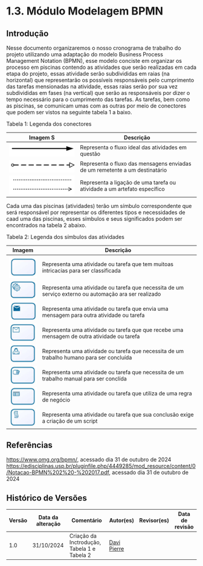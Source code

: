 # 1.3. Módulo Modelagem BPMN

<!-- Foco_3: Modelagem na Notação BPMN.

Entrega Mínima: Modelagem BPMN, orientando-se por uma abordagem metodológica à escolha da equipe (por exemplo, combinação de práticas do Scrum & XP).

Apresentação (em sala) explicando o detalhamento metodológico desenhado como um modelo em BPMN, com: (i) rastro claro aos membros participantes (MOSTRAR QUADRO DE PARTICIPAÇÕES & COMMITS); (ii) justificativas & senso crítico sobre as escolhas metodológicas adotadas para o projeto; e (iii) comentários gerais sobre o trabalho em equipe. Tempo da Apresentação: +/- 5min. Recomendação: Apresentar diretamente via Wiki ou GitPages do Projeto. Baixar os conteúdos com antecedência, evitando problemas de internet no momento de exposição nas Dinâmicas de Avaliação.

A Wiki ou GitPages do Projeto deve conter um tópico dedicado ao Módulo Modelagem BPMN, com modelagem BPMN (viés metodológico), histórico de versões, referências, e demais detalhamentos gerados pela equipe nesse escopo.

Demais orientações disponíveis nas Diretrizes (vide Moodle). -->

## Introdução 
Nesse documento organizaremos o nosso cronograma de trabalho do projeto utilizando uma adaptação do modelo Business Process Management Notation (BPMN), esse modelo conciste em organizar os processo em piscinas contendo as atividades que serão realizadas em cada etapa do projeto, essas atividade serão subdivididas em raias (na horizontal) que representarão os possíveis responsáveis pelo cumprimento das tarefas mensionadas na atividade, essas raias serão por sua vez subdivididas em fases (na vertical) que serão as responsáveis por dizer o tempo necessário para o cumprimento das tarefas.
As tarefas, bem como as piscinas, se comunicam umas com as outras por meio de conectores que podem ser vistos na seguinte tabela 1 a baixo.

Tabela 1: Legenda dos conectores

| Imagem                                            S                         | Descrição                                                                   |
| --------------------------------------------------------------------------- | --------------------------------------------------------------------------- |
| ![Imagem de seta preta](../../assets/fluxo_de_sequencia.png)                    | Representa o fluxo ideal das atividades em questão                          |
| ![Imagem de pontilhada e ponta não pintada](../../assets/fluxo_de_mensagem.png) | Representa o fluxo das mensagens enviadas de um remetente a um destinatário |
| ![Imagem de linha pontilhada ou seta pontilhada](../../assets/associacao.png)   | Representa a ligação de uma tarefa ou atividade a um artefato específico    |

Cada uma das piscinas (atividades) terão um símbulo correspondente que será responsável por representar os diferentes tipos e necessidades de caad uma das piscinas, esses símbulos e seus significados podem ser encontrados na tabela 2 abaixo.

Tabela 2: Legenda dos símbulos das atividades

| Imagem                                                                              | Descrição                                                                                             |
| ----------------------------------------------------------------------------------- | ----------------------------------------------------------------------------------------------------- |
| ![Imagem de um quadrado azul vazio](../../assets/tarefa_abstrata.png)                   | Representa uma atividade ou tarefa que tem muitoas intricacias para ser classificada                  |
| ![Imagem de um quadrado azul com uma engrenagem](../../assets/servico.png)              | Representa uma atividade ou tarefa que necessita de um serviço externo ou automação ara ser realizado |
| ![Imagem de um quadrado azul com um envelope pintado](../../assets/envio.png)           | Representa uma atividade ou tarefa que envia uma mensagem para outra atividade ou tarefa              |
| ![Imagem de um quadrado azul com um envelope não pintado](../../assets/recebimento.png) | Representa uma atividade ou tarefa que que recebe uma mensagem de outra atividade ou tarefa           |
| ![Imagem de um quadrado azul com uma pessoa](../../assets/humana.png)                   | Representa uma atividade ou tarefa que necessita de um trabalho humano para ser concluída             |
| ![Imagem de um quadrado azul com uma mão](../../assets/manual.png)                      | Representa uma atividade ou tarefa que necessita de um trabalho manual para ser conclída              |
| ![Imagem de um quadrado azul com uma carteira de trabalho ](../../assets/negocio.png)   | Representa uma atividade ou tarefa que utiliza de uma regra de negócio                                |
| ![Imagem de um quadrado azul com uma fita com coisas escritas](../../assets/script.png) | Representa uma atividade ou tarefa que sua conclusão exige a criação de um script                     |




## Referências 

https://www.omg.org/bpmn/, acessado dia 31 de outubro de 2024<br>
https://edisciplinas.usp.br/pluginfile.php/4449285/mod_resource/content/0/Notacao-BPMN%202%20-%202017.pdf, acessado dia 31 de outubro de 2024



## Histórico de Versões

| Versão | Data da alteração | Comentário                                  | Autor(es)                                    | Revisor(es) | Data de revisão |
| ------ | ----------------- | ------------------------------------------- | -------------------------------------------- | ----------- | --------------- |
| 1.0    | 31/10/2024        | Criação da Inctrodução, Tabela 1 e Tabela 2 | [Davi Pierre](https://github.com/DaviPierre) |             |                 |